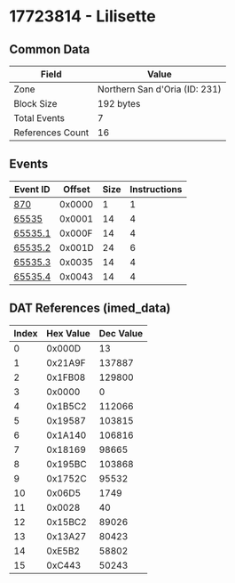 # 17723814 - Lilisette

## Common Data

| Field            | Value                         |
|------------------|-------------------------------|
| Zone             | Northern San d'Oria (ID: 231) |
| Block Size       | 192 bytes                     |
| Total Events     | 7                             |
| References Count | 16                            |

## Events

| Event ID                | Offset   |   Size |   Instructions |
|-------------------------|----------|--------|----------------|
| [870](./870.md)         | 0x0000   |      1 |              1 |
| [65535](./65535.md)     | 0x0001   |     14 |              4 |
| [65535.1](./65535.1.md) | 0x000F   |     14 |              4 |
| [65535.2](./65535.2.md) | 0x001D   |     24 |              6 |
| [65535.3](./65535.3.md) | 0x0035   |     14 |              4 |
| [65535.4](./65535.4.md) | 0x0043   |     14 |              4 |

## DAT References (imed_data)

|   Index | Hex Value   |   Dec Value |
|---------|-------------|-------------|
|       0 | 0x000D      |          13 |
|       1 | 0x21A9F     |      137887 |
|       2 | 0x1FB08     |      129800 |
|       3 | 0x0000      |           0 |
|       4 | 0x1B5C2     |      112066 |
|       5 | 0x19587     |      103815 |
|       6 | 0x1A140     |      106816 |
|       7 | 0x18169     |       98665 |
|       8 | 0x195BC     |      103868 |
|       9 | 0x1752C     |       95532 |
|      10 | 0x06D5      |        1749 |
|      11 | 0x0028      |          40 |
|      12 | 0x15BC2     |       89026 |
|      13 | 0x13A27     |       80423 |
|      14 | 0xE5B2      |       58802 |
|      15 | 0xC443      |       50243 |
